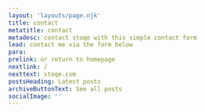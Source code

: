 ```yaml
---
layout: 'layouts/page.njk'
title: contact
metatitle: contact
metadesc: contact stoqe with this simple contact form
lead: contact me via the form below
para: 
prelink: or return to homepage
nextlink: /
nexttext: stoqe.com
postsHeading: Latest posts
archiveButtonText: See all posts
socialImage: ''
---
```


